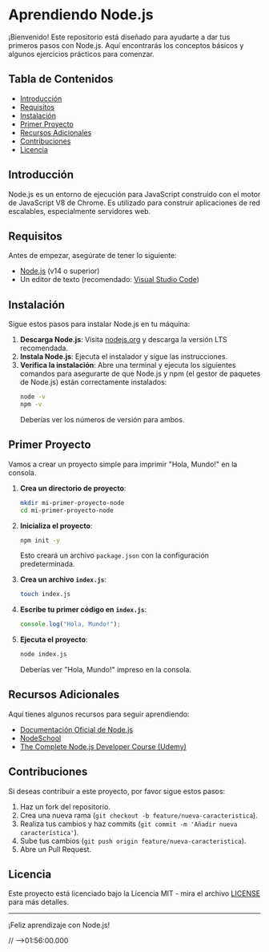 # Aprendiendo Node.js

¡Bienvenido! Este repositorio está diseñado para ayudarte a dar tus primeros pasos con Node.js. Aquí encontrarás los conceptos básicos y algunos ejercicios prácticos para comenzar.

## Tabla de Contenidos

- [Introducción](#introducción)
- [Requisitos](#requisitos)
- [Instalación](#instalación)
- [Primer Proyecto](#primer-proyecto)
- [Recursos Adicionales](#recursos-adicionales)
- [Contribuciones](#contribuciones)
- [Licencia](#licencia)

## Introducción

Node.js es un entorno de ejecución para JavaScript construido con el motor de JavaScript V8 de Chrome. Es utilizado para construir aplicaciones de red escalables, especialmente servidores web.

## Requisitos

Antes de empezar, asegúrate de tener lo siguiente:

- [Node.js](https://nodejs.org/) (v14 o superior)
- Un editor de texto (recomendado: [Visual Studio Code](https://code.visualstudio.com/))

## Instalación

Sigue estos pasos para instalar Node.js en tu máquina:

1. **Descarga Node.js**: Visita [nodejs.org](https://nodejs.org/) y descarga la versión LTS recomendada.
2. **Instala Node.js**: Ejecuta el instalador y sigue las instrucciones.
3. **Verifica la instalación**: Abre una terminal y ejecuta los siguientes comandos para asegurarte de que Node.js y npm (el gestor de paquetes de Node.js) están correctamente instalados:
   ```bash
   node -v
   npm -v
   ```
   Deberías ver los números de versión para ambos.

## Primer Proyecto

Vamos a crear un proyecto simple para imprimir "Hola, Mundo!" en la consola.

1. **Crea un directorio de proyecto**:

   ```bash
   mkdir mi-primer-proyecto-node
   cd mi-primer-proyecto-node
   ```

2. **Inicializa el proyecto**:

   ```bash
   npm init -y
   ```

   Esto creará un archivo `package.json` con la configuración predeterminada.

3. **Crea un archivo `index.js`**:

   ```bash
   touch index.js
   ```

4. **Escribe tu primer código en `index.js`**:

   ```javascript
   console.log("Hola, Mundo!");
   ```

5. **Ejecuta el proyecto**:
   ```bash
   node index.js
   ```
   Deberías ver "Hola, Mundo!" impreso en la consola.

## Recursos Adicionales

Aquí tienes algunos recursos para seguir aprendiendo:

- [Documentación Oficial de Node.js](https://nodejs.org/es/docs/)
- [NodeSchool](https://nodeschool.io/)
- [The Complete Node.js Developer Course (Udemy)](https://www.udemy.com/course/the-complete-nodejs-developer-course-2/)

## Contribuciones

Si deseas contribuir a este proyecto, por favor sigue estos pasos:

1. Haz un fork del repositorio.
2. Crea una nueva rama (`git checkout -b feature/nueva-caracteristica`).
3. Realiza tus cambios y haz commits (`git commit -m 'Añadir nueva característica'`).
4. Sube tus cambios (`git push origin feature/nueva-caracteristica`).
5. Abre un Pull Request.

## Licencia

Este proyecto está licenciado bajo la Licencia MIT - mira el archivo [LICENSE](LICENSE) para más detalles.

---

¡Feliz aprendizaje con Node.js!

// -->01:56:00.000
